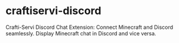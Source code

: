 # craftiservi-discord
Crafti-Servi Discord Chat Extension: Connect Minecraft and Discord seamlessly. Display Minecraft chat in Discord and vice versa.
